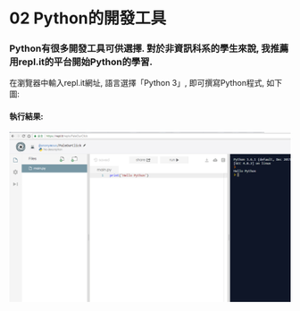 # 02 Python的開發工具

### Python有很多開發工具可供選擇. 對於非資訊科系的學生來說, 我推薦用repl.it的平台開始Python的學習. 
在瀏覽器中輸入repl.it網址, 語言選擇「Python 3」, 即可撰寫Python程式, 如下圖:

#### 執行結果:
![GitHub Logo](/images/02-1-1.jpg)



